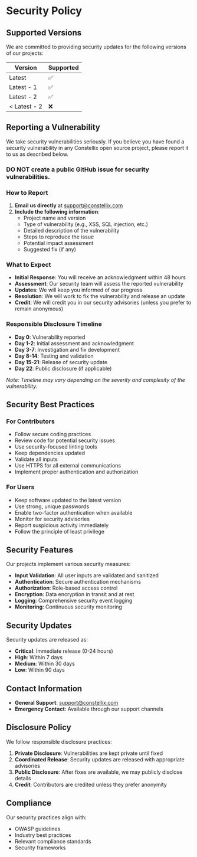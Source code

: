 # Security Policy

## Supported Versions

We are committed to providing security updates for the following versions of our projects:

| Version | Supported          |
| ------- | ------------------ |
| Latest  | :white_check_mark: |
| Latest - 1 | :white_check_mark: |
| Latest - 2 | :white_check_mark: |
| < Latest - 2 | :x: |

## Reporting a Vulnerability

We take security vulnerabilities seriously. If you believe you have found a security vulnerability in any Constellix open source project, please report it to us as described below.

### **DO NOT** create a public GitHub issue for security vulnerabilities.

### How to Report

1. **Email us directly** at [support@constellix.com](mailto:support@constellix.com)
2. **Include the following information**:
   - Project name and version
   - Type of vulnerability (e.g., XSS, SQL injection, etc.)
   - Detailed description of the vulnerability
   - Steps to reproduce the issue
   - Potential impact assessment
   - Suggested fix (if any)

### What to Expect

- **Initial Response**: You will receive an acknowledgment within 48 hours
- **Assessment**: Our security team will assess the reported vulnerability
- **Updates**: We will keep you informed of our progress
- **Resolution**: We will work to fix the vulnerability and release an update
- **Credit**: We will credit you in our security advisories (unless you prefer to remain anonymous)

### Responsible Disclosure Timeline

- **Day 0**: Vulnerability reported
- **Day 1-2**: Initial assessment and acknowledgment
- **Day 3-7**: Investigation and fix development
- **Day 8-14**: Testing and validation
- **Day 15-21**: Release of security update
- **Day 22**: Public disclosure (if applicable)

*Note: Timeline may vary depending on the severity and complexity of the vulnerability.*

## Security Best Practices

### For Contributors

- Follow secure coding practices
- Review code for potential security issues
- Use security-focused linting tools
- Keep dependencies updated
- Validate all inputs
- Use HTTPS for all external communications
- Implement proper authentication and authorization

### For Users

- Keep software updated to the latest version
- Use strong, unique passwords
- Enable two-factor authentication when available
- Monitor for security advisories
- Report suspicious activity immediately
- Follow the principle of least privilege

## Security Features

Our projects implement various security measures:

- **Input Validation**: All user inputs are validated and sanitized
- **Authentication**: Secure authentication mechanisms
- **Authorization**: Role-based access control
- **Encryption**: Data encryption in transit and at rest
- **Logging**: Comprehensive security event logging
- **Monitoring**: Continuous security monitoring

## Security Updates

Security updates are released as:

- **Critical**: Immediate release (0-24 hours)
- **High**: Within 7 days
- **Medium**: Within 30 days
- **Low**: Within 90 days

## Contact Information

- **General Support**: [support@constellix.com](mailto:support@constellix.com)
- **Emergency Contact**: Available through our support channels

## Disclosure Policy

We follow responsible disclosure practices:

1. **Private Disclosure**: Vulnerabilities are kept private until fixed
2. **Coordinated Release**: Security updates are released with appropriate advisories
3. **Public Disclosure**: After fixes are available, we may publicly disclose details
4. **Credit**: Contributors are credited unless they prefer anonymity

## Compliance

Our security practices align with:
- OWASP guidelines
- Industry best practices
- Relevant compliance standards
- Security frameworks
